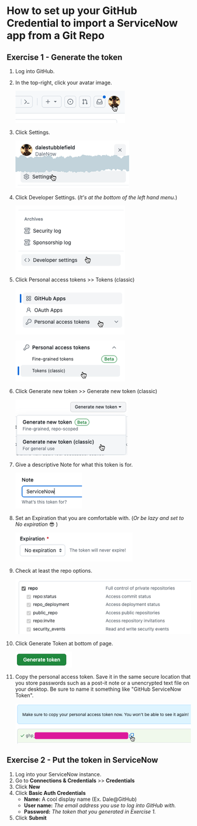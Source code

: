 # How to set up your GitHub Credential to import a ServiceNow app from a Git Repo

## Exercise 1 - Generate the token

1. Log into GitHub.
1. In the top-right, click your avatar image. 

    ![](images/2024-02-01-09-29-26.png)

1. Click Settings.

    ![](images/2024-02-01-09-31-02.png)

1. Click Developer Settings. (*It's at the bottom of the left hand menu.*)

    ![](images/2024-02-01-09-31-53.png)

1. Click Personal access tokens >> Tokens (classic)

    ![](images/2024-02-01-09-33-11.png)

    ![](images/2024-02-01-09-33-48.png)

1. Click Generate new token >> Generate new token (classic)

    ![](images/2024-02-01-09-34-16.png)

1. Give a descriptive Note for what this token is for.

    ![](images/2024-02-01-09-35-48.png)

1. Set an Expiration that you are comfortable with. (*Or be lazy and set to No expiration* 😎 )

    ![](images/2024-02-01-09-37-23.png)

1. Check at least the repo options.

    ![](images/2024-02-01-09-38-14.png)

1. Click Generate Token at bottom of page. 

    ![](images/2024-02-01-09-38-54.png)

1. Copy the personal access token. Save it in the same secure location that you store passwords such as a post-it note or a unencrypted text file on your desktop. Be sure to name it something like "GitHub ServiceNow Token". 

    ![](images/2024-02-01-09-40-22.png)


## Exercise 2 - Put the token in ServiceNow
1. Log into your ServiceNow instance. 
1. Go to **Connections & Credentials** >> **Credentials**
1. Click **New**
1. Click **Basic Auth Credentials**
    - **Name:** A cool display name (Ex. Dale@GitHub)
    - **User name:** *The email address you use to log into GitHub with.*
    - **Password:** *The token that you generated in Exercise 1.*
1. Click **Submit**
